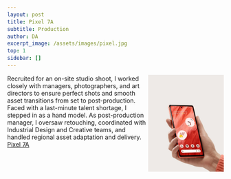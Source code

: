 ```yaml
---
layout: post
title: Pixel 7A
subtitle: Production
author: DA
excerpt_image: /assets/images/pixel.jpg
top: 1
sidebar: []
---
```


<div class="post-except" style="display:flex">
<div style="flex: 0 0 65%;">
Recruited for an on-site studio shoot, I worked closely with managers, photographers, and art directors to ensure perfect shots and smooth asset transitions from set to post-production. Faced with a last-minute talent shortage, I stepped in as a hand model. As post-production manager, I oversaw retouching, coordinated with Industrial Design and Creative teams, and handled regional asset adaptation and delivery. <a href="https://store.google.com/product/pixel_7a?hl=en-US" target="_blank">Pixel 7A</a>
</div>
<div style="flex: 1;">
<img src="/assets/images/pixel.jpg" alt="">
<div>
<div>